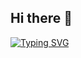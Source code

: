 ## Hi there 👋

[![Typing SVG](https://readme-typing-svg.demolab.com/?lines=First+line+of+text;Second+line+of+text)](https://git.io/typing-svg)

<!--
**ajenec/ajenec** is a ✨ _special_ ✨ repository because its `README.md` (this file) appears on your GitHub profile.

Here are some ideas to get you started:

- 🔭 I’m currently working on ...
- 🌱 I’m currently learning ...
- 👯 I’m looking to collaborate on ...
- 🤔 I’m looking for help with ...
- 💬 Ask me about ...
- 📫 How to reach me: ...
- 😄 Pronouns: ...
- ⚡ Fun fact: ...
-->
